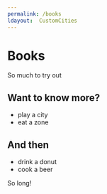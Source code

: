 ```yaml
---
permalink: /books
ldayout:  CustomCities
---
```


# Books

So much to try out

## Want to know more?

- play a city
- eat a zone

## And then

- drink a donut
- cook a beer

So long!